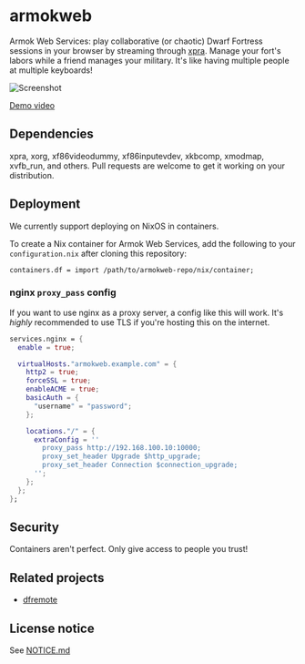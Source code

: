 # armokweb

Armok Web Services: play collaborative (or chaotic) Dwarf Fortress sessions
in your browser by streaming through [xpra](https://xpra.org/). Manage your
fort's labors while a friend manages your military. It's like having multiple
people at multiple keyboards!

![Screenshot](https://i.imgur.com/BcK8u1k.png)

[Demo video](https://streamable.com/uax2f)

## Dependencies

xpra, xorg, xf86videodummy, xf86inputevdev, xkbcomp, xmodmap, xvfb_run, and
others. Pull requests are welcome to get it working on your distribution.

## Deployment

We currently support deploying on NixOS in containers.

To create a Nix container for Armok Web Services, add the following to your
`configuration.nix` after cloning this repository:

    containers.df = import /path/to/armokweb-repo/nix/container;

### nginx `proxy_pass` config

If you want to use nginx as a proxy server, a config like this will work.
It's *highly* recommended to use TLS if you're hosting this on the internet.

```nix
services.nginx = {
  enable = true;

  virtualHosts."armokweb.example.com" = {
    http2 = true;
    forceSSL = true;
    enableACME = true;
    basicAuth = {
      "username" = "password";
    };

    locations."/" = {
      extraConfig = ''
        proxy_pass http://192.168.100.10:10000;
        proxy_set_header Upgrade $http_upgrade;
        proxy_set_header Connection $connection_upgrade;
      '';
    };
  };
};
```

## Security

Containers aren't perfect. Only give access to people you trust!

## Related projects

* [dfremote](https://github.com/mifki/dfremote)

## License notice

See [NOTICE.md](NOTICE.md)
